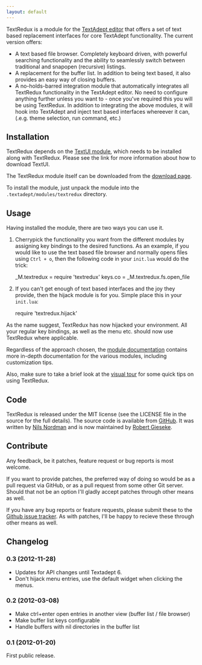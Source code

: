 ```yaml
---
layout: default
---
```


TextRedux is a module for the [TextAdept editor](http://foicica.com/textadept/)
that offers a set of text based replacement interfaces for core TextAdept
functionality. The current version offers:

* A text based file browser. Completely keyboard driven, with powerful searching
  functionality and the ability to seamlessly switch between traditional and
  snapopen (recursive) listings.
* A replacement for the buffer list. In addition to being text based, it also
  provides an easy way of closing buffers.
* A no-holds-barred integration module that automatically integrates all TextRedux
  functionality in the TextAdept editor. No need to configure anything further
  unless you want to - once you've required this you will be using TextRedux.
  In addition to integrating the above modules, it will hook into TextAdept and
  inject text based interfaces whereever it can, (.e.g. theme selection,
  run command, etc.)

## Installation

TextRedux depends on the [TextUI module](https://github.com/rgieseke/textui), which
needs to be installed along with TextRedux. Please see the link for more information
about how to download TextUI.

The TextRedux module itself can be downloaded from the [download page](https://github.com/rgieseke/textredux/downloads).

To install the module, just unpack the module into the `.textadept/modules/textredux`
directory.

## Usage

Having installed the module, there are two ways you can use it.

1) Cherrypick the functionality you want from the different modules by assigning
key bindings to the desired functions. As an example, if you would like to use
the text based file browser and normally opens files using `Ctrl + o`, then the
following code in your `init.lua` would do the trick:

    _M.textredux = require 'textredux'
    keys.co = _M.textredux.fs.open_file

2) If you can't get enough of text based interfaces and the joy they provide,
then the hijack module is for you. Simple place this in your `init.lua`:

    require 'textredux.hijack'

As the name suggest, TextRedux has now hijacked your environment. All your regular
key bindings, as well as the menu etc. should now use TextRedux where applicable.

Regardless of the approach chosen, the
[module documentation](http://nordman.org/textredux/docs/) contains more
in-depth documentation for the various modules, including customization tips.

Also, make sure to take a brief look at the [visual tour](tour.html) for some
quick tips on using TextRedux.

## Code

TextRedux is released under the MIT license (see the LICENSE file in the source
for the full details). The source code is available from [GitHub](https://github.com/rgieseke/textredux). It was written by [Nils Nordman](https://github.com/nilnor) and is now maintained by [Robert Gieseke](https://github.com/rgieseke).

## Contribute

Any feedback, be it patches, feature request or bug reports is most welcome.

If you want to provide patches, the preferred way of doing so would be as a pull
request via GitHub, or as a pull request from some other Git server. Should that
not be an option I'll gladly accept patches through other means as well.

If you have any bug reports or feature requests, please submit these to the
[Github issue tracker](https://github.com/rgieseke/textredux/issues). As with
patches, I'll be happy to recieve these through other means as well.

## Changelog

### 0.3 (2012-11-28)

- Updates for API changes until Textadept 6.
- Don't hijack menu entries, use the default widget when clicking the menus.

### 0.2 (2012-03-08)

- Make ctrl+enter open entries in another view (buffer list / file browser)
- Make buffer list keys configurable
- Handle buffers with nil directories in the buffer list

### 0.1 (2012-01-20)

First public release.
